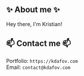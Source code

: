 ## ✨ About me ✨

Hey there, I'm Kristian!

## 📫 Contact me 📫
Portfolio: `https://kdafov.com` \
Email: `contact@kdafov.com`
